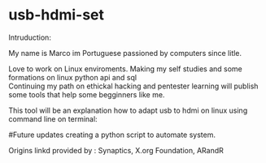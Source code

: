 # usb-hdmi-set

Intruduction:

My name is Marco im Portuguese passioned by computers since litle.

Love to work on Linux enviroments. 
Making my self studies and some formations on linux python api and sql  
Continuing my path on ethickal hacking and pentester learning will publish some tools that help some begginners like me.

 This tool will be an explanation how to adapt usb to hdmi on linux using command line on terminal:

 #Future updates creating a python script to automate system.

 Origins linkd provided by :
 Synaptics,
  X.org Foundation,
  ARandR